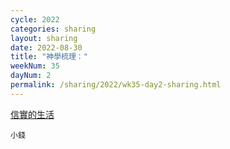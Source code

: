 ```yaml
---
cycle: 2022
categories: sharing
layout: sharing
date: 2022-08-30
title: "神學梳理："
weekNum: 35
dayNum: 2
permalink: /sharing/2022/wk35-day2-sharing.html
---
```


[信實的生活](https://eccseattle.github.io/media/sharing/2022/wk035/2022-08-30-bin.m4a)

`小錢`
